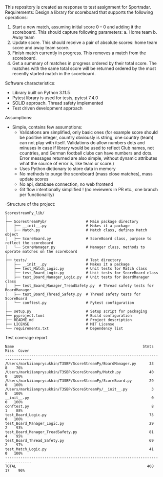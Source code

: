 This repository is created as response to test assignment for Sportradar. 
Requirements:
Design a library for scoreboard that supports the following operations:
1. Start a new match, assuming initial score 0 – 0 and adding it the scoreboard.
This should capture following parameters:
a. Home team
b. Away team
2. Update score. This should receive a pair of absolute scores: home team score and away
team score.
3. Finish match currently in progress. This removes a match from the scoreboard.
4. Get a summary of matches in progress ordered by their total score. The matches with the
same total score will be returned ordered by the most recently started match in the
scoreboard.

Software characteristics:
- Library built on Python 3.11.5
- Pytest library is used for tests, pytest 7.4.0
- SOLID approach. Thread safety implemented
- Test driven development approach

Assumptions:
- Simple, contains few assumptions:
    - Validations are simplified, only basic ones (for example score should be positive integer,
            country obviously is string, one country (team) can not play with itself.
            Validations do allow numbers dots and minuses in case if library would be used to reflect Club names,
            not countries, and German football clubs can have numbers and dots.
            Error messages returned are also simple, without dynamic attributes what the source of error is, like team or score.)
    - Uses Python dictionary to store data in memory
    - No methods to purge the scoreboard (mass close matches), mass update scores
    - No api, database connection, no web frontend
    - Git flow intentionally simplified ! (no reviewers in PR etc., one branch per functionality)

-Structure of the project:
```
ScorestreamPy_lib/
│
├── ScorestreamPyb/                  # Main package directory
│   ├── __init__.py                  # Makes it a package
│   ├── Match.py                     # Match class, defines Match object
│   ├── ScoreBoard.py                # ScoreBoard class, purpose to reflect the scoreboard
│   └── ScoreManager.py              # Manager class, methods to operate matches on the scoreboard
│
├── tests/                           # Test directory
│   ├── __init__.py                  # Makes it a package
│   ├── test_Match_Logic.py          # Unit tests for Match class
│   ├── test_Board_Logic.py          # Unit tests for ScoreBoard class
│   ├── test_Board_Manager_Logic.py  # Unit tests for BoardManager class
│   ├── test_Board_Manager_TreadSafety.py  # Thread safety tests for BoardManager
│   ├── test_Board_Thread_Safety.py  # Thread safety tests for ScoreBoard
│   └── conftest.py                  # Pytest configuration
│
├── setup.py                         # Setup script for packaging
├── pyproject.toml                   # Build configuration
├── README.md                        # Project description
├── LICENSE                          # MIT License
└── requirements.txt                 # Dependency list
```

Test coverage report
```
Name                                                           Stmts   Miss  Cover
----------------------------------------------------------------------------------
/Users/markiianprysukhin/T3SBP/ScoreStreamPy/BoardManager.py      33      8    76%
/Users/markiianprysukhin/T3SBP/ScoreStreamPy/Match.py             40      0   100%
/Users/markiianprysukhin/T3SBP/ScoreStreamPy/ScoreBoard.py        29      0   100%
/Users/markiianprysukhin/T3SBP/ScoreStreamPy/__init__.py           3      0   100%
__init__.py                                                        0      0   100%
conftest.py                                                        8      1    88%
test_Board_Logic.py                                               75      0   100%
test_Board_Manager_Logic.py                                       29      2    93%
test_Board_Manager_TreadSafety.py                                 81      4    95%
test_Board_Thread_Safety.py                                       69      2    97%
test_Match_Logic.py                                               41      0   100%
----------------------------------------------------------------------------------
TOTAL                                                            408     17    96%
```
